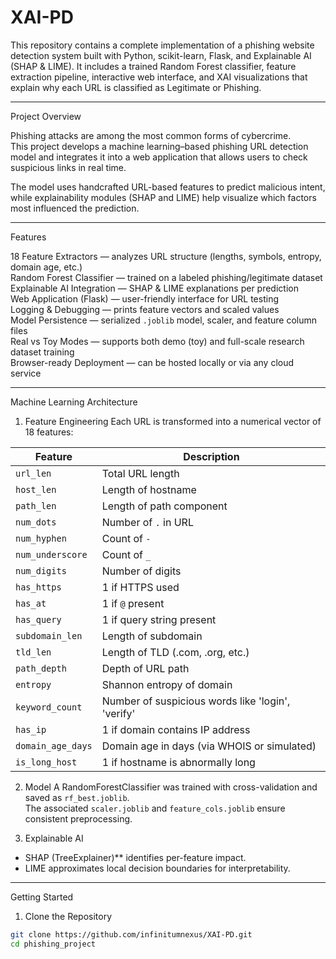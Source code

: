 # XAI-PD
This repository contains a complete implementation of a phishing website detection system built with Python, scikit-learn, Flask, and Explainable AI (SHAP & LIME).  It includes a trained Random Forest classifier, feature extraction pipeline, interactive web interface, and XAI visualizations that explain why each URL is classified as Legitimate or Phishing.

---

Project Overview

Phishing attacks are among the most common forms of cybercrime.  
This project develops a machine learning–based phishing URL detection model and integrates it into a web application that allows users to check suspicious links in real time.

The model uses handcrafted URL-based features to predict malicious intent, while explainability modules (SHAP and LIME) help visualize which factors most influenced the prediction.

---

Features

18 Feature Extractors — analyzes URL structure (lengths, symbols, entropy, domain age, etc.)  
Random Forest Classifier — trained on a labeled phishing/legitimate dataset  
Explainable AI Integration — SHAP & LIME explanations per prediction  
Web Application (Flask) — user-friendly interface for URL testing  
Logging & Debugging — prints feature vectors and scaled values  
Model Persistence — serialized `.joblib` model, scaler, and feature column files  
Real vs Toy Modes — supports both demo (toy) and full-scale research dataset training  
Browser-ready Deployment — can be hosted locally or via any cloud service  

---

Machine Learning Architecture

1. Feature Engineering
Each URL is transformed into a numerical vector of 18 features:

| Feature | Description |
|----------|--------------|
| `url_len` | Total URL length |
| `host_len` | Length of hostname |
| `path_len` | Length of path component |
| `num_dots` | Number of `.` in URL |
| `num_hyphen` | Count of `-` |
| `num_underscore` | Count of `_` |
| `num_digits` | Number of digits |
| `has_https` | 1 if HTTPS used |
| `has_at` | 1 if `@` present |
| `has_query` | 1 if query string present |
| `subdomain_len` | Length of subdomain |
| `tld_len` | Length of TLD (.com, .org, etc.) |
| `path_depth` | Depth of URL path |
| `entropy` | Shannon entropy of domain |
| `keyword_count` | Number of suspicious words like 'login', 'verify' |
| `has_ip` | 1 if domain contains IP address |
| `domain_age_days` | Domain age in days (via WHOIS or simulated) |
| `is_long_host` | 1 if hostname is abnormally long |

2. Model
A RandomForestClassifier was trained with cross-validation and saved as `rf_best.joblib`.  
The associated `scaler.joblib` and `feature_cols.joblib` ensure consistent preprocessing.

3. Explainable AI
- SHAP (TreeExplainer)** identifies per-feature impact.
- LIME approximates local decision boundaries for interpretability.

---

Getting Started

1. Clone the Repository
```bash
git clone https://github.com/infinitumnexus/XAI-PD.git
cd phishing_project




